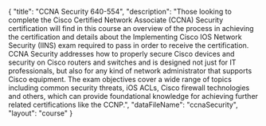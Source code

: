 {
	"title": "CCNA Security 640-554",
	"description": "Those looking to complete the Cisco Certified Network Associate (CCNA) Security certification will find in this course an overview of the process in achieving the certification and details about the Implementing Cisco IOS Network Security (IINS) exam required to pass in order to receive the certification. CCNA Security addresses how to properly secure Cisco devices and security on Cisco routers and switches and is designed not just for IT professionals, but also for any kind of network administrator that supports Cisco equipment. The exam objectives cover a wide range of topics including common security threats, iOS ACLs, Cisco firewall technologies and others, which can provide foundational knowledge for achieving further related certifications like the CCNP.",
	"dataFileName": "ccnaSecurity",
	"layout": "course"
}